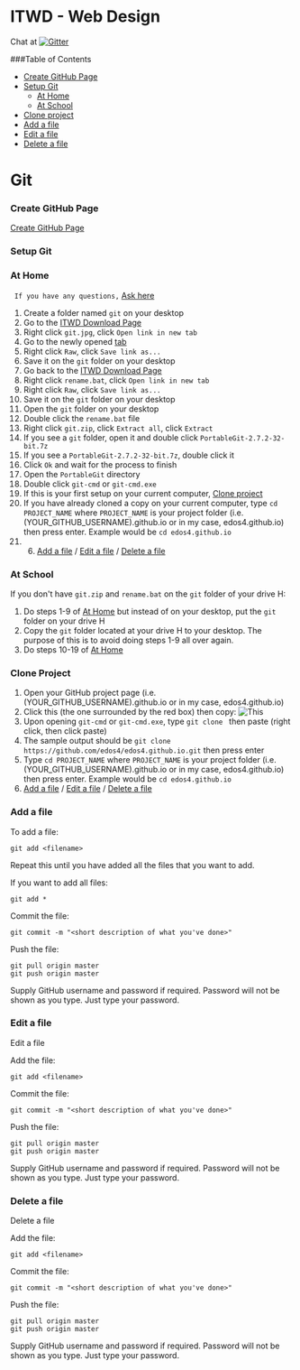 # ITWD - Web Design

Chat at   [![Gitter](https://badges.gitter.im/edos4/itwd.svg)](https://gitter.im/edos4/itwd?utm_source=badge&utm_medium=badge&utm_campaign=pr-badge&utm_content=badge)

###Table of Contents
  * [Create GitHub Page](#create-github-page)
  * [Setup Git](#setup-git)
    * [At Home](#at-home)
    * [At School](#at-school)
  * [Clone project](#clone-project)
  * [Add a file](#add-a-file)
  * [Edit a file](#edit-a-file)
  * [Delete a file](#delete-a-file)

# Git

### Create GitHub Page
[Create GitHub Page](https://pages.github.com/)

### Setup Git

### At Home
`` If you have any questions,`` [Ask here](https://gitter.im/edos4/itwd) 

1. Create a folder named `git` on your desktop
2. Go to the [ITWD Download Page](https://github.com/edos4/itwd/tree/master/Downloads)
2. Right click `git.jpg`, click `Open link in new tab`
3. Go to the newly opened [tab](https://github.com/edos4/itwd/blob/master/Downloads/git.jpg)
4. Right click `Raw`, click `Save link as...`
5. Save it on the `git` folder on your desktop
6. Go back to the [ITWD Download Page](https://github.com/edos4/itwd/tree/master/Downloads)
7. Right click `rename.bat`, click `Open link in new tab`
8. Right click `Raw`, click `Save link as...`
9. Save it on the `git` folder on your desktop
10. Open the `git` folder on your desktop
11. Double click the `rename.bat` file
12. Right click `git.zip`, click `Extract all`, click `Extract`
13. If you see a `git` folder, open it and double click `PortableGit-2.7.2-32-bit.7z`
14. If you see a `PortableGit-2.7.2-32-bit.7z`, double click it
15. Click `Ok` and wait for the process to finish
16. Open the `PortableGit` directory
17. Double click `git-cmd` or `git-cmd.exe`
18. If this is your first setup on your current computer, [Clone project](#clone-project)
19. If you have already cloned a copy on your current computer, type `cd PROJECT_NAME` where `PROJECT_NAME` is your project folder (i.e. (YOUR_GITHUB_USERNAME).github.io or in my case, edos4.github.io) then press enter. Example would be `cd edos4.github.io`
20. 6. [Add a file](#add-a-file) / [Edit a file](#edit-a-file) / [Delete a file](#delete-a-file)
 
### At School
If you don't have `git.zip` and `rename.bat` on the `git` folder of your drive H:

1. Do steps 1-9 of [At Home](#at-home) but instead of on your desktop, put the `git` folder on your drive H
2. Copy the `git` folder located at your drive H to your desktop. The purpose of this is to avoid doing steps 1-9 all over again.
3. Do steps 10-19 of [At Home](#at-home)

### Clone Project
1. Open your GitHub project page (i.e. (YOUR_GITHUB_USERNAME).github.io or in my case, edos4.github.io)
2. Click this (the one surrounded by the red box) then copy:
![This](https://raw.githubusercontent.com/edos4/itwd/master/assets/repo_name.png)
3. Upon opening `git-cmd` or `git-cmd.exe`, type `git clone ` then paste (right click, then click paste)
4. The sample output should be `git clone https://github.com/edos4/edos4.github.io.git` then press enter
5. Type `cd PROJECT_NAME` where `PROJECT_NAME` is your project folder (i.e. (YOUR_GITHUB_USERNAME).github.io or in my case, edos4.github.io) then press enter. Example would be `cd edos4.github.io`
6. [Add a file](#add-a-file) / [Edit a file](#edit-a-file) / [Delete a file](#delete-a-file)

### Add a file

To add a file: 
```
git add <filename>
```

Repeat this until you have added all the files that you want to add. 

If you want to add all files: 
```
git add *
```

Commit the file:
```
git commit -m "<short description of what you've done>"
```

Push the file:
```
git pull origin master
git push origin master
```
Supply GitHub username and password if required. Password will not be shown as you type. Just type your password.

### Edit a file

Edit a file

Add the file:
```
git add <filename>
```

Commit the file:
```
git commit -m "<short description of what you've done>"
```

Push the file:
```
git pull origin master
git push origin master
```
Supply GitHub username and password if required. Password will not be shown as you type. Just type your password.

### Delete a file

Delete a file

Add the file:
```
git add <filename>
```

Commit the file:
```
git commit -m "<short description of what you've done>"
```

Push the file:
```
git pull origin master
git push origin master
```
Supply GitHub username and password if required. Password will not be shown as you type. Just type your password.
